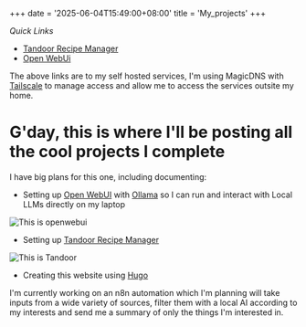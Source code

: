 +++
date = '2025-06-04T15:49:00+08:00'
title = 'My_projects'
+++


_Quick Links_
- [Tandoor Recipe Manager](http://lordinateur:3663/)
- [Open WebUi](http://lordinateur:3000/)

The above links are to my self hosted services, I'm using MagicDNS with [Tailscale](https://tailscale.com/) to manage access and allow me to access the services outsite my home.


# G'day, this is where I'll be posting all the cool projects I complete

I have big plans for this one, including documenting:

- Setting up [Open WebUI](https://github.com/open-webui) with [Ollama](https://ollama.com/) so I can run and interact with Local LLMs directly on my laptop

![This is openwebui](/images/openwebui.png)


- Setting up [Tandoor Recipe Manager](https://tandoor.dev/)

![This is Tandoor](/images/tandoor.png)

- Creating this website using [Hugo](https://github.com/gohugoio)

I'm currently working on an n8n automation which I'm planning will take inputs from a wide variety of sources, filter them with a local AI according to my interests and send me a summary of only the things I'm interested in.